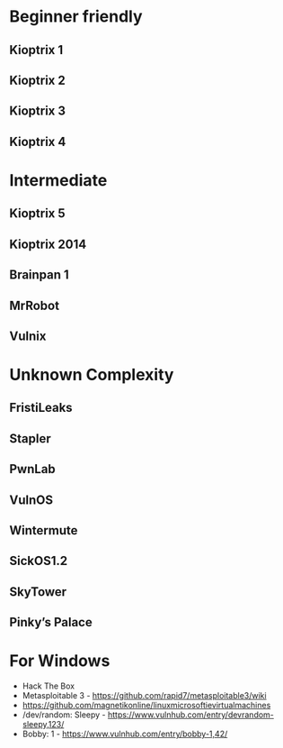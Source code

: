 # Beginner friendly
## Kioptrix 1
## Kioptrix 2
## Kioptrix 3
## Kioptrix 4

# Intermediate
## Kioptrix 5
## Kioptrix 2014
## Brainpan 1
## MrRobot
## Vulnix

# Unknown Complexity
## FristiLeaks
## Stapler
## PwnLab
## VulnOS
## Wintermute
## SickOS1.2
## SkyTower
## Pinky’s Palace

# For Windows
* Hack The Box
* Metasploitable 3 - https://github.com/rapid7/metasploitable3/wiki
* https://github.com/magnetikonline/linuxmicrosoftievirtualmachines
* /dev/random: Sleepy - https://www.vulnhub.com/entry/devrandom-sleepy,123/
* Bobby: 1 - https://www.vulnhub.com/entry/bobby-1,42/
